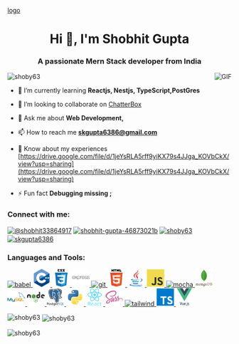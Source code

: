 [logo](https://github.com/shoby63/Shobhit-Gupta/blob/592d41bfec4d6805d3f6509696b5cdfd9793834a/LinkedIn%20Banner.png)
<h1 align="center">Hi 👋, I'm Shobhit Gupta</h1>
<h3 align="center">A passionate Mern Stack developer from India</h3>
<img align="right" src="https://media.giphy.com/media/L1R1tvI9svkIWwpVYr/giphy.gif" alt="GIF"/>
<p align="left"> <img src="https://komarev.com/ghpvc/?username=shoby63&label=Profile%20views&color=0e75b6&style=flat" alt="shoby63" /> </p>

- 🌱 I’m currently learning **Reactjs, Nestjs, TypeScript,PostGres**

- 👯 I’m looking to collaborate on [ChatterBox](https://github.com/shoby63/ChatterBox)

- 💬 Ask me about **Web Development,**

- 📫 How to reach me **skgupta6386@gmail.com**

- 📄 Know about my experiences [https://drive.google.com/file/d/1jeYsRLA5rff9yiKX79s4JJga_KOVbCkX/view?usp=sharing](https://drive.google.com/file/d/1jeYsRLA5rff9yiKX79s4JJga_KOVbCkX/view?usp=sharing)

- ⚡ Fun fact **Debugging missing ;**

<h3 align="left">Connect with me:</h3>
<p align="left">
<a href="https://twitter.com/@shobhit33864917" target="blank"><img align="center" src="https://raw.githubusercontent.com/rahuldkjain/github-profile-readme-generator/master/src/images/icons/Social/twitter.svg" alt="@shobhit33864917" height="30" width="40" /></a>
<a href="https://linkedin.com/in/shobhit-gupta-46873021b" target="blank"><img align="center" src="https://raw.githubusercontent.com/rahuldkjain/github-profile-readme-generator/master/src/images/icons/Social/linked-in-alt.svg" alt="shobhit-gupta-46873021b" height="30" width="40" /></a>
<a href="https://www.codechef.com/users/shoby63" target="blank"><img align="center" src="https://cdn.jsdelivr.net/npm/simple-icons@3.1.0/icons/codechef.svg" alt="shoby63" height="30" width="40" /></a>
<a href="https://auth.geeksforgeeks.org/user/skgupta6386" target="blank"><img align="center" src="https://raw.githubusercontent.com/rahuldkjain/github-profile-readme-generator/master/src/images/icons/Social/geeks-for-geeks.svg" alt="skgupta6386" height="30" width="40" /></a>
</p>

<h3 align="left">Languages and Tools:</h3>
<p align="left"> <a href="https://babeljs.io/" target="_blank" rel="noreferrer"> <img src="https://www.vectorlogo.zone/logos/babeljs/babeljs-icon.svg" alt="babel" width="40" height="40"/> </a> <a href="https://www.w3schools.com/cpp/" target="_blank" rel="noreferrer"> <img src="https://raw.githubusercontent.com/devicons/devicon/master/icons/cplusplus/cplusplus-original.svg" alt="cplusplus" width="40" height="40"/> </a> <a href="https://www.w3schools.com/css/" target="_blank" rel="noreferrer"> <img src="https://raw.githubusercontent.com/devicons/devicon/master/icons/css3/css3-original-wordmark.svg" alt="css3" width="40" height="40"/> </a> <a href="https://expressjs.com" target="_blank" rel="noreferrer"> <img src="https://raw.githubusercontent.com/devicons/devicon/master/icons/express/express-original-wordmark.svg" alt="express" width="40" height="40"/> </a> <a href="https://git-scm.com/" target="_blank" rel="noreferrer"> <img src="https://www.vectorlogo.zone/logos/git-scm/git-scm-icon.svg" alt="git" width="40" height="40"/> </a> <a href="https://www.w3.org/html/" target="_blank" rel="noreferrer"> <img src="https://raw.githubusercontent.com/devicons/devicon/master/icons/html5/html5-original-wordmark.svg" alt="html5" width="40" height="40"/> </a> <a href="https://www.java.com" target="_blank" rel="noreferrer"> <img src="https://raw.githubusercontent.com/devicons/devicon/master/icons/java/java-original.svg" alt="java" width="40" height="40"/> </a> <a href="https://developer.mozilla.org/en-US/docs/Web/JavaScript" target="_blank" rel="noreferrer"> <img src="https://raw.githubusercontent.com/devicons/devicon/master/icons/javascript/javascript-original.svg" alt="javascript" width="40" height="40"/> </a> <a href="https://mochajs.org" target="_blank" rel="noreferrer"> <img src="https://www.vectorlogo.zone/logos/mochajs/mochajs-icon.svg" alt="mocha" width="40" height="40"/> </a> <a href="https://www.mongodb.com/" target="_blank" rel="noreferrer"> <img src="https://raw.githubusercontent.com/devicons/devicon/master/icons/mongodb/mongodb-original-wordmark.svg" alt="mongodb" width="40" height="40"/> </a> <a href="https://www.mysql.com/" target="_blank" rel="noreferrer"> <img src="https://raw.githubusercontent.com/devicons/devicon/master/icons/mysql/mysql-original-wordmark.svg" alt="mysql" width="40" height="40"/> </a> <a href="https://nodejs.org" target="_blank" rel="noreferrer"> <img src="https://raw.githubusercontent.com/devicons/devicon/master/icons/nodejs/nodejs-original-wordmark.svg" alt="nodejs" width="40" height="40"/> </a> <a href="https://www.postgresql.org" target="_blank" rel="noreferrer"> <img src="https://raw.githubusercontent.com/devicons/devicon/master/icons/postgresql/postgresql-original-wordmark.svg" alt="postgresql" width="40" height="40"/> </a> <a href="https://www.python.org" target="_blank" rel="noreferrer"> <img src="https://raw.githubusercontent.com/devicons/devicon/master/icons/python/python-original.svg" alt="python" width="40" height="40"/> </a> <a href="https://reactjs.org/" target="_blank" rel="noreferrer"> <img src="https://raw.githubusercontent.com/devicons/devicon/master/icons/react/react-original-wordmark.svg" alt="react" width="40" height="40"/> </a> <a href="https://sass-lang.com" target="_blank" rel="noreferrer"> <img src="https://raw.githubusercontent.com/devicons/devicon/master/icons/sass/sass-original.svg" alt="sass" width="40" height="40"/> </a> <a href="https://tailwindcss.com/" target="_blank" rel="noreferrer"> <img src="https://www.vectorlogo.zone/logos/tailwindcss/tailwindcss-icon.svg" alt="tailwind" width="40" height="40"/> </a> <a href="https://www.typescriptlang.org/" target="_blank" rel="noreferrer"> <img src="https://raw.githubusercontent.com/devicons/devicon/master/icons/typescript/typescript-original.svg" alt="typescript" width="40" height="40"/> </a> <a href="https://vuejs.org/" target="_blank" rel="noreferrer"> <img src="https://raw.githubusercontent.com/devicons/devicon/master/icons/vuejs/vuejs-original-wordmark.svg" alt="vuejs" width="40" height="40"/> </a> </p>

<p><img align="left" src="https://github-readme-stats.vercel.app/api/top-langs?username=shoby63&show_icons=true&locale=en&layout=compact" alt="shoby63" /></p>

<p>&nbsp;<img align="center" src="https://github-readme-stats.vercel.app/api?username=shoby63&show_icons=true&locale=en" alt="shoby63" /></p>

<p><img align="center" src="https://github-readme-streak-stats.herokuapp.com/?user=shoby63&" alt="shoby63" /></p>
